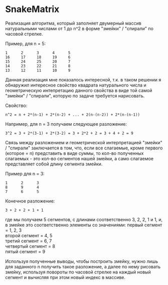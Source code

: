 # SnakeMatrix
Реализация алгоритма, который заполняет двумерный массив натуральными числами от 1 до n^2 в форме "змейки" / "спирали" по часовой стрелке.

Пример, для n = 5:
```
1      2      3      4      5      
16     17     18     19     6      
15     24     25     20     7      
14     23     22     21     8      
13     12     11     10     9
```

Данная реализация мне показалось интересной, т.к. в таком решении я обнаружил интересное свойство квадрата натурального числа и геометрическую интепретацию данного свойства в виде той самой "змейки" / "спирали", которую по задаче требуется нарисовать.

Свойство:
```
n^2 = n + 2*(n-1) + 2*(n-2) + ... + 2(n-(n-2)) + 2*(n-(n-1))
```

Например, для n = 3 получаем следующее разложение:
```
3^2 = 3 + 2*(3-1) + 2*(3-2) = 3 + 2*2 + 2 = 3 + 4 + 2 = 9
```

Связь между разложением и геометрической интерпретацией "змейки" / "спирали" заключается в том, что, если все слагаемые, кроме первого (которое = n) представить в виде суммы, то кол-во полученных слагаемых - это кол-во сегментов нашей змейки, а само слагаемое представляет собой длину сегмента змейки.

Пример для n = 3:
```
1      2      3      
8      9      4      
7      6      5      
```

Конечное разложение:
```
3 + 2 + 2 + 1 + 1
```
где мы получаем 5 сегментов, с длинами соответственно 3, 2, 2, 1 и 1, и, в змейке это соответственно элементы со значениями:
первый сегмент = 1, 2, 3 <br/>
второй сегмент = 4, 5 <br/>
третий сегмент = 6, 7 <br/>
четвертый сегмент = 8 <br/>
пятый сегмент = 9

Используя полученные выводы, чтобы построить змейку, нужно лишь для заданного n получить такое разложение, а далее по нему рисовать змейку, используя повороты по часовой стрелке на каждый новый сегмент и вычисляя при этом новый индекс в массиве.
